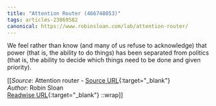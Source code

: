 ```yaml
---
title: "Attention Router (466748053)"
tags: articles-23869582
canonical: https://www.robinsloan.com/lab/attention-router/
---
```


We feel rather than know (and many of us refuse to acknowledge) that power (that is, the ability to do things) has been separated from politics (that is, the ability to decide which things need to be done and given priority).


[[_Source_: Attention router - [Source URL](https://www.robinsloan.com/lab/attention-router/){:target="_blank"}<br>
_Author_: Robin Sloan<br>
[Readwise URL](https://readwise.io/open/466748053){:target="_blank"}
::wrap]]